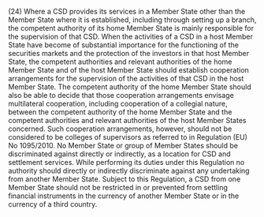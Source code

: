 (24) Where a CSD provides its services in a Member State other than the Member State where it is established, including through setting up a branch, the competent authority of its home Member State is mainly responsible for the supervision of that CSD. When the activities of a CSD in a host Member State have become of substantial importance for the functioning of the securities markets and the protection of the investors in that host Member State, the competent authorities and relevant authorities of the home Member State and of the host Member State should establish cooperation arrangements for the supervision of the activities of that CSD in the host Member State. The competent authority of the home Member State should also be able to decide that those cooperation arrangements envisage multilateral cooperation, including cooperation of a collegial nature, between the competent authority of the home Member State and the competent authorities and relevant authorities of the host Member States concerned. Such cooperation arrangements, however, should not be considered to be colleges of supervisors as referred to in Regulation (EU) No 1095/2010. No Member State or group of Member States should be discriminated against directly or indirectly, as a location for CSD and settlement services. While performing its duties under this Regulation no authority should directly or indirectly discriminate against any undertaking from another Member State. Subject to this Regulation, a CSD from one Member State should not be restricted in or prevented from settling financial instruments in the currency of another Member State or in the currency of a third country.